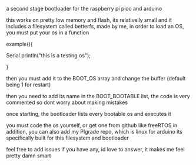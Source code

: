 a second stage bootloader for the raspberry pi pico and arduino

this works on pretty low memory and flash, its relativelly small and it includes a filesystem called betterfs, made by me, in order to load an OS, you must put your os in a function

example(){

 Serial.println("this is a testing os");

}

then you must add it to the BOOT_OS array and change the buffer (default being 1 for restart)

then you need to add its name in the BOOT_BOOTABLE list, the code is very commented so dont worry about making mistakes

once starting, the bootloader lists every bootable os and executes it

you must code the os yourself, or get one from github like freeRTOS
in addition, you can also add my PIgrade repo, which is linux for arduino
its specifically built for this filesystem and bootloader

feel free to add issues if you have any, id love to answer, it makes me feel pretty damn smart